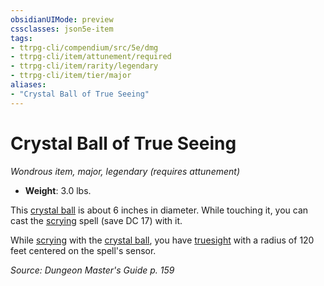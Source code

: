 ```yaml
---
obsidianUIMode: preview
cssclasses: json5e-item
tags:
- ttrpg-cli/compendium/src/5e/dmg
- ttrpg-cli/item/attunement/required
- ttrpg-cli/item/rarity/legendary
- ttrpg-cli/item/tier/major
aliases: 
- "Crystal Ball of True Seeing"
---
```

# Crystal Ball of True Seeing
*Wondrous item, major, legendary (requires attunement)*  


- **Weight**: 3.0 lbs.

This [crystal ball](/CLI/items/crystal-ball.md) is about 6 inches in diameter. While touching it, you can cast the [scrying](/CLI/spells/scrying.md) spell (save DC 17) with it.

While [scrying](/CLI/spells/scrying.md) with the [crystal ball](/CLI/items/crystal-ball.md), you have [truesight](/CLI/senses.md#Truesight) with a radius of 120 feet centered on the spell's sensor.

*Source: Dungeon Master's Guide p. 159*